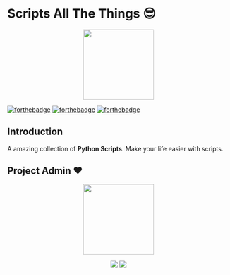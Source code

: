 # Scripts All The Things 😎

<p align="center">
    <img src="https://i.postimg.cc/K8MxFtmj/Capture.jpg" width=160px height=160px/>
</p>


[![forthebadge](https://forthebadge.com/images/badges/built-with-love.svg)](https://forthebadge.com)
[![forthebadge](https://forthebadge.com/images/badges/powered-by-black-magic.svg)](https://forthebadge.com)
[![forthebadge](https://forthebadge.com/images/badges/made-with-python.svg)](https://forthebadge.com) 

## Introduction

A amazing collection of **Python Scripts**. Make your life easier with scripts.


## 																	Project Admin ❤️

<p align="center">
  <a href="https://github.com/ssm0801">
    <img src="https://i.postimg.cc/Twfsz6HC/Screenshot-2021-03-22-014422.png" width=160px height=160px/>
  </a> 
</p>

<p align="center">
  <img src="https://img.shields.io/badge/SudhanshuMotewar%20-%230077B5.svg?&style=for-the-badge&logo=linkedin&logoColor=white"/>
  <img src="https://img.shields.io/badge/i.m.d3ds3c%20-%23E4405F.svg?&style=for-the-badge&logo=Instagram&logoColor=white"/>                                                                                     
</p>
